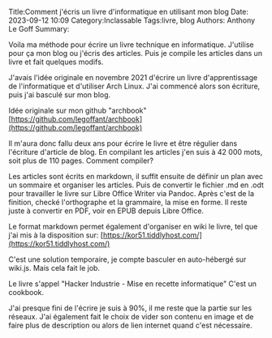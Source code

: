 Title:Comment j'écris un livre d'informatique en utilisant mon blog
Date: 2023-09-12 10:09
Category:Inclassable
Tags:livre, blog
Authors: Anthony Le Goff
Summary:

Voila ma méthode pour écrire un livre technique en informatique. J'utilise pour ça mon blog ou j'écris des articles. Puis je compile les articles dans un livre et fait quelques modifs.

J'avais l'idée originale en novembre 2021 d'écrire un livre d'apprentissage de l'informatique et d'utiliser Arch Linux. J'ai commencé alors son écriture, puis j'ai basculé sur mon blog.


Idée originale sur mon github "archbook" [https://github.com/legoffant/archbook](https://github.com/legoffant/archbook)

Il m'aura donc fallu deux ans pour écrire le livre et être régulier dans l'écriture d'article de blog. En compilant les articles j'en suis à 42 000 mots, soit plus de 110 pages. Comment compiler?

Les articles sont écrits en markdown, il suffit ensuite de définir un plan avec un sommaire et organiser les articles. Puis de convertir le fichier .md en .odt pour travailler le livre sur Libre Office Writer via Pandoc. Après c'est de la finition, checké l'orthographe et la grammaire, la mise en forme. Il reste juste à convertir en PDF, voir en EPUB depuis Libre Office. 

Le format markdown permet également d'organiser en wiki le livre, tel que j'ai mis à la disposition sur: [https://kor51.tiddlyhost.com/](https://kor51.tiddlyhost.com/)

C'est une solution temporaire, je compte basculer en auto-hébergé sur wiki.js. Mais cela fait le job.

Le livre s'appel "Hacker Industrie - Mise en recette informatique" C'est un cookbook. 

J'ai presque fini de l'écrire je suis à 90%, il me reste que la partie sur les réseaux. J'ai également fait le choix de vider son contenu en image et de faire plus de description ou alors de lien internet quand c'est nécessaire.